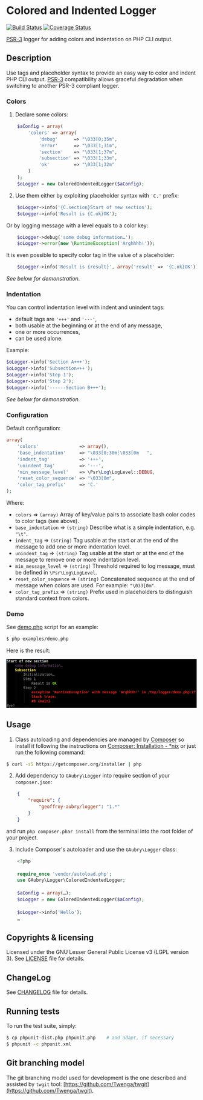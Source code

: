 # Colored and Indented Logger
[![Build Status](https://secure.travis-ci.org/geoffroy-aubry/Logger.png?branch=stable)](http://travis-ci.org/geoffroy-aubry/Logger)
[![Coverage Status](https://coveralls.io/repos/geoffroy-aubry/Logger/badge.png?branch=stable)](https://coveralls.io/r/geoffroy-aubry/Logger)
 
[PSR-3](https://github.com/php-fig/fig-standards/blob/master/accepted/PSR-3-logger-interface.md)
logger for adding colors and indentation on PHP CLI output.

## Description
Use tags and placeholder syntax to provide an easy way to color and indent PHP CLI output.
[PSR-3](https://github.com/php-fig/fig-standards/blob/master/accepted/PSR-3-logger-interface.md) compatibility 
allows graceful degradation when switching to another PSR-3 compliant logger.

### Colors
1. Declare some colors:
```php
    $aConfig = array(
        'colors' => array(
            'debug'      => "\033[0;35m",
            'error'      => "\033[1;31m",
            'section'    => "\033[1;37m",
            'subsection' => "\033[1;33m",
            'ok'         => "\033[1;32m"
        )
    );
    $oLogger = new ColoredIndentedLogger($aConfig);
```

2. Use them either by exploiting placeholder syntax with `'C.'` prefix:
```php
    $oLogger->info('{C.section}Start of new section');
    $oLogger->info('Result is {C.ok}OK');
```
Or by logging message with a level equals to a color key:
```php
    $oLogger->debug('some debug information…');
    $oLogger->error(new \RuntimeException('Arghhhh!'));
```
It is even possible to specify color tag in the value of a placeholder:
```php
    $oLogger->info('Result is {result}', array('result' => '{C.ok}OK'));
```

*See below for demonstration.*

### Indentation
You can control indentation level with indent and unindent tags:

  * default tags are `'+++'` and `'---'`,
  * both usable at the beginning or at the end of any message,
  * one or more occurrences,
  * can be used alone.

Example: 
```php
$oLogger->info('Section A+++');
$oLogger->info('Subsection+++');
$oLogger->info('Step 1');
$oLogger->info('Step 2');
$oLogger->info('------Section B+++');
```

*See below for demonstration.*

### Configuration
Default configuration:
```php
array(
    'colors'               => array(),
    'base_indentation'     => "\033[0;30m┆\033[0m   ",
    'indent_tag'           => '+++',
    'unindent_tag'         => '---',
    'min_message_level'    => \Psr\Log\LogLevel::DEBUG,
    'reset_color_sequence' => "\033[0m",
    'color_tag_prefix'     => 'C.'
);
```

Where:

  * `colors`           ⇒ `(array)` Array of key/value pairs to associate bash color codes to color tags (see above).
  * `base_indentation`     ⇒ `(string)` Describe what is a simple indentation, e.g. `"\t"`.
  * `indent_tag`           ⇒ `(string)` Tag usable at the start or at the end of the message to add one or more indentation level.
  * `unindent_tag`         ⇒ `(string)` Tag usable at the start or at the end of the message to remove one or more indentation level.
  * `min_message_level`    ⇒ `(string)` Threshold required to log message, must be defined in `\Psr\Log\LogLevel`.
  * `reset_color_sequence` ⇒ `(string)` Concatenated sequence at the end of message when colors are used. For example: `"\033[0m"`.
  * `color_tag_prefix`     ⇒ `(string)` Prefix used in placeholders to distinguish standard context from colors.

### Demo

See [demo.php](examples/demo.php) script for an example:
```bash
$ php examples/demo.php
```

Here is the result:

![result of demo.php](examples/demo.png)

## Usage

1. Class autoloading and dependencies are managed by [Composer](http://getcomposer.org/) 
so install it following the instructions 
on [Composer: Installation - *nix](http://getcomposer.org/doc/00-intro.md#installation-nix)
or just run the following command:
```bash
$ curl -sS https://getcomposer.org/installer | php
```

2. Add dependency to `GAubry\Logger` into require section of your `composer.json`:
```json
    {
        "require": {
            "geoffroy-aubry/logger": "1.*"
        }
    }
```
and run `php composer.phar install` from the terminal into the root folder of your project.

3. Include Composer's autoloader and use the `GAubry\Logger` class:
```php
    <?php
    
    require_once 'vendor/autoload.php';
    use GAubry\Logger\ColoredIndentedLogger;
    
    $aConfig = array(…);
    $oLogger = new ColoredIndentedLogger($aConfig);
    
    $oLogger->info('Hello');
    …
```

## Copyrights & licensing
Licensed under the GNU Lesser General Public License v3 (LGPL version 3).
See [LICENSE](LICENSE) file for details.

## ChangeLog
See [CHANGELOG](CHANGELOG.md) file for details.

## Running tests
To run the test suite, simply:

```bash
$ cp phpunit-dist.php phpunit.php    # and adapt, if necessary
$ phpunit -c phpunit.xml
```

## Git branching model
The git branching model used for development is the one described and assisted by `twgit` tool: [https://github.com/Twenga/twgit](https://github.com/Twenga/twgit).
